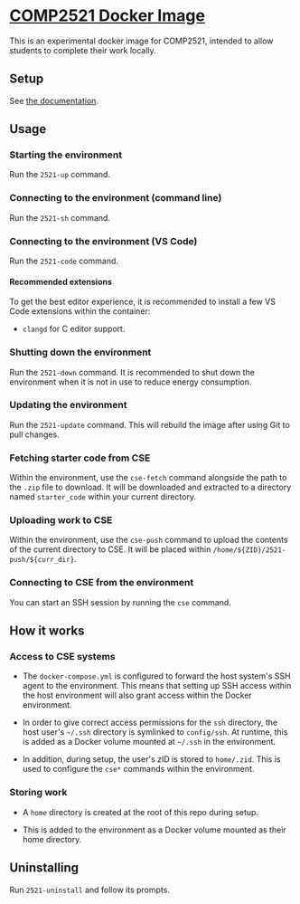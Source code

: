 # [COMP2521 Docker Image](https://maddyguthridge.github.io/2521-docker-image/)

This is an experimental docker image for COMP2521, intended to allow students
to complete their work locally.

## Setup

See [the documentation](https://maddyguthridge.github.io/2521-docker-image/setup/).

## Usage

### Starting the environment

Run the `2521-up` command.

### Connecting to the environment (command line)

Run the `2521-sh` command.

### Connecting to the environment (VS Code)

Run the `2521-code` command.

#### Recommended extensions

To get the best editor experience, it is recommended to install a few VS Code
extensions within the container:

* `clangd` for C editor support.

### Shutting down the environment

Run the `2521-down` command. It is recommended to shut down the environment
when it is not in use to reduce energy consumption.

### Updating the environment

Run the `2521-update` command. This will rebuild the image after using Git to
pull changes.

### Fetching starter code from CSE

Within the environment, use the `cse-fetch` command alongside the path to the
`.zip` file to download. It will be downloaded and extracted to a directory
named `starter_code` within your current directory.

### Uploading work to CSE

Within the environment, use the `cse-push` command to upload the contents of
the current directory to CSE. It will be placed within
`/home/${ZID}/2521-push/${curr_dir}`.

### Connecting to CSE from the environment

You can start an SSH session by running the `cse` command.

## How it works

### Access to CSE systems

* The `docker-compose.yml` is configured to forward the host system's SSH agent
  to the environment. This means that setting up SSH access within the host
  environment will also grant access within the Docker environment.

* In order to give correct access permissions for the `ssh` directory, the host
  user's `~/.ssh` directory is symlinked to `config/ssh`. At runtime, this is
  added as a Docker volume mounted at `~/.ssh` in the environment.

* In addition, during setup, the user's zID is stored to `home/.zid`. This is
  used to configure the `cse*` commands within the environment.

### Storing work

* A `home` directory is created at the root of this repo during setup.

* This is added to the environment as a Docker volume mounted as their home
  directory.

## Uninstalling

Run `2521-uninstall` and follow its prompts.
